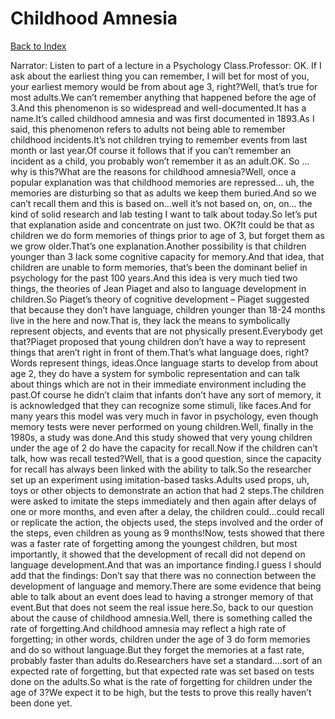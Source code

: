 # Childhood Amnesia
[Back to Index](https://github.com/windows10010/tpoExtractor/blob/master/README.md)

Narrator: Listen to part of a lecture in a Psychology Class.Professor: OK. If I ask about the earliest thing you can remember, I will bet for most of you, your earliest memory would be from about age 3, right?Well, that’s true for most adults.We can’t remember anything that happened before the age of 3.And this phenomenon is so widespread and well-documented.It has a name.It’s called childhood amnesia and was first documented in 1893.As I said, this phenomenon refers to adults not being able to remember childhood incidents.It’s not children trying to remember events from last month or last year.Of course it follows that if you can’t remember an incident as a child, you probably won’t remember it as an adult.OK. So … why is this?What are the reasons for childhood amnesia?Well, once a popular explanation was that childhood memories are repressed... uh, the memories are disturbing so that as adults we keep them buried.And so we can’t recall them and this is based on…well it’s not based on, on, on… the kind of solid research and lab testing I want to talk about today.So let’s put that explanation aside and concentrate on just two. OK?It could be that as children we do form memories of things prior to age of 3, but forget them as we grow older.That’s one explanation.Another possibility is that children younger than 3 lack some cognitive capacity for memory.And that idea, that children are unable to form memories, that’s been the dominant belief in psychology for the past 100 years.And this idea is very much tied two things, the theories of Jean Piaget and also to language development in children.So Piaget’s theory of cognitive development – Piaget suggested that because they don’t have language, children younger than 18-24 months live in the here and now.That is, they lack the means to symbolically represent objects, and events that are not physically present.Everybody get that?Piaget proposed that young children don’t have a way to represent things that aren’t right in front of them.That’s what language does, right?Words represent things, ideas.Once language starts to develop from about age 2, they do have a system for symbolic representation and can talk about things which are not in their immediate environment including the past.Of course he didn’t claim that infants don’t have any sort of memory, it is acknowledged that they can recognize some stimuli, like faces.And for many years this model was very much in favor in psychology, even though memory tests were never performed on young children.Well, finally in the 1980s, a study was done.And this study showed that very young children under the age of 2 do have the capacity for recall.Now if the children can’t talk, how was recall tested?Well, that is a good question, since the capacity for recall has always been linked with the ability to talk.So the researcher set up an experiment using imitation-based tasks.Adults used props, uh, toys or other objects to demonstrate an action that had 2 steps.The children were asked to imitate the steps immediately and then again after delays of one or more months, and even after a delay, the children could…could recall or replicate the action, the objects used, the steps involved and the order of the steps, even children as young as 9 months!Now, tests showed that there was a faster rate of forgetting among the youngest children, but most importantly, it showed that the development of recall did not depend on language development.And that was an importance finding.I guess I should add that the findings: Don’t say that there was no connection between the development of language and memory.There are some evidence that being able to talk about an event does lead to having a stronger memory of that event.But that does not seem the real issue here.So, back to our question about the cause of childhood amnesia.Well, there is something called the rate of forgetting.And childhood amnesia may reflect a high rate of forgetting; in other words, children under the age of 3 do form memories and do so without language.But they forget the memories at a fast rate, probably faster than adults do.Researchers have set a standard….sort of an expected rate of forgetting, but that expected rate was set based on tests done on the adults.So what is the rate of forgetting for children under the age of 3?We expect it to be high, but the tests to prove this really haven’t been done yet. 